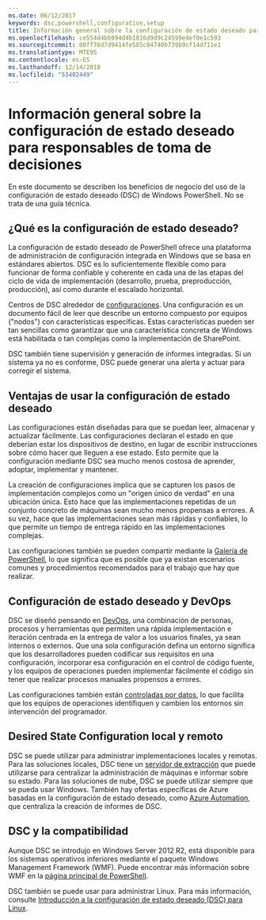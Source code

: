 ```yaml
---
ms.date: 06/12/2017
keywords: dsc,powershell,configuration,setup
title: Información general sobre la configuración de estado deseado para responsables de toma de decisiones
ms.openlocfilehash: ce554d4bb994d4b1816d9d9c24599e4ef0e1c593
ms.sourcegitcommit: 00ff76d7d9414fe585c04740b739b9cf14d711e1
ms.translationtype: MTE95
ms.contentlocale: es-ES
ms.lasthandoff: 12/14/2018
ms.locfileid: "53402449"
---
```

# <a name="desired-state-configuration-overview-for-decision-makers"></a>Información general sobre la configuración de estado deseado para responsables de toma de decisiones

En este documento se describen los beneficios de negocio del uso de la configuración de estado deseado (DSC) de Windows PowerShell. No se trata de una guía técnica.

## <a name="what-is-desired-state-configuration"></a>¿Qué es la configuración de estado deseado?

La configuración de estado deseado de PowerShell ofrece una plataforma de administración de configuración integrada en Windows que se basa en estándares abiertos. DSC es lo suficientemente flexible como para funcionar de forma confiable y coherente en cada una de las etapas del ciclo de vida de implementación (desarrollo, prueba, preproducción, producción), así como durante el escalado horizontal.

Centros de DSC alrededor de [configuraciones](../configurations/configurations.md).
Una configuración es un documento fácil de leer que describe un entorno compuesto por equipos ("nodos") con características específicas.
Estas características pueden ser tan sencillas como garantizar que una característica concreta de Windows está habilitada o tan complejas como la implementación de SharePoint.

DSC también tiene supervisión y generación de informes integradas.
Si un sistema ya no es conforme, DSC puede generar una alerta y actuar para corregir el sistema.

## <a name="benefits-of-using-desired-state-configuration"></a>Ventajas de usar la configuración de estado deseado

Las configuraciones están diseñadas para que se puedan leer, almacenar y actualizar fácilmente.
Las configuraciones declaran el estado en que deberían estar los dispositivos de destino, en lugar de escribir instrucciones sobre cómo hacer que lleguen a ese estado.
Esto permite que la configuración mediante DSC sea mucho menos costosa de aprender, adoptar, implementar y mantener.

La creación de configuraciones implica que se capturen los pasos de implementación complejos como un "origen único de verdad" en una ubicación única.
Esto hace que las implementaciones repetidas de un conjunto concreto de máquinas sean mucho menos propensas a errores.
A su vez, hace que las implementaciones sean más rápidas y confiables, lo que permite un tiempo de entrega rápido en las implementaciones complejas.

Las configuraciones también se pueden compartir mediante la [Galería de PowerShell](https://powershellgallery.com), lo que significa que es posible que ya existan escenarios comunes y procedimientos recomendados para el trabajo que hay que realizar.


## <a name="desired-state-configuration-and-devops"></a>Configuración de estado deseado y DevOps

DSC se diseñó pensando en [DevOps](http://blogs.technet.com/b/ashleymcglone/archive/2015/11/20/devops-for-n00bs-ie-windows-people.aspx), una combinación de personas, procesos y herramientas que permiten una rápida implementación e iteración centrada en la entrega de valor a los usuarios finales, ya sean internos o externos.
Que una sola configuración defina un entorno significa que los desarrolladores pueden codificar sus requisitos en una configuración, incorporar esa configuración en el control de código fuente, y los equipos de operaciones pueden implementar fácilmente el código sin tener que realizar procesos manuales propensos a errores.

Las configuraciones también están [controladas por datos](../configurations/configData.md), lo que facilita que los equipos de operaciones identifiquen y cambien los entornos sin intervención del programador.

## <a name="desired-state-configuration-on-premises-and-off-premises"></a>Desired State Configuration local y remoto
DSC se puede utilizar para administrar implementaciones locales y remotas.
Para las soluciones locales, DSC tiene un [servidor de extracción](../pull-server/pullServer.md) que puede utilizarse para centralizar la administración de máquinas e informar sobre su estado.
Para las soluciones de nube, DSC se puede utilizar siempre que se pueda usar Windows.
También hay ofertas específicas de Azure basadas en la configuración de estado deseado, como [Azure Automation](https://azure.microsoft.com/en-us/documentation/services/automation/), que centraliza la creación de informes de DSC.

## <a name="dsc-and-compatibility"></a>DSC y la compatibilidad

Aunque DSC se introdujo en Windows Server 2012 R2, está disponible para los sistemas operativos inferiores mediante el paquete Windows Management Framework (WMF).
Puede encontrar más información sobre WMF en la [página principal de PowerShell](/powershell/).

DSC también se puede usar para administrar Linux. Para más información, consulte [Introducción a la configuración de estado deseado (DSC) para Linux](../getting-started/lnxGettingStarted.md).
